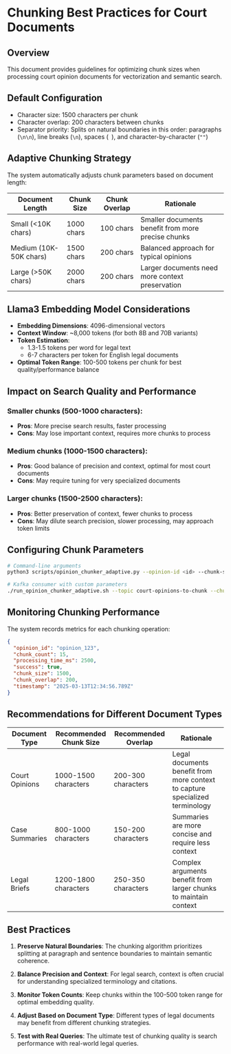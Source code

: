 # Chunking Best Practices for Court Documents

## Overview

This document provides guidelines for optimizing chunk sizes when processing court opinion documents for vectorization and semantic search.

## Default Configuration

- Character size: 1500 characters per chunk
- Character overlap: 200 characters between chunks
- Separator priority: Splits on natural boundaries in this order: paragraphs (`\n\n`), line breaks (`\n`), spaces (` `), and character-by-character (`""`)

## Adaptive Chunking Strategy

The system automatically adjusts chunk parameters based on document length:

| Document Length | Chunk Size | Chunk Overlap | Rationale |
|-----------------|------------|---------------|-----------|
| Small (<10K chars) | 1000 chars | 100 chars | Smaller documents benefit from more precise chunks |
| Medium (10K-50K chars) | 1500 chars | 200 chars | Balanced approach for typical opinions |
| Large (>50K chars) | 2000 chars | 200 chars | Larger documents need more context preservation |

## Llama3 Embedding Model Considerations

- **Embedding Dimensions**: 4096-dimensional vectors
- **Context Window**: ~8,000 tokens (for both 8B and 70B variants)
- **Token Estimation**: 
  - 1.3-1.5 tokens per word for legal text
  - 6-7 characters per token for English legal documents
- **Optimal Token Range**: 100-500 tokens per chunk for best quality/performance balance

## Impact on Search Quality and Performance

### Smaller chunks (500-1000 characters):
- **Pros**: More precise search results, faster processing
- **Cons**: May lose important context, requires more chunks to process

### Medium chunks (1000-1500 characters):
- **Pros**: Good balance of precision and context, optimal for most court documents
- **Cons**: May require tuning for very specialized documents

### Larger chunks (1500-2500 characters):
- **Pros**: Better preservation of context, fewer chunks to process
- **Cons**: May dilute search precision, slower processing, may approach token limits

## Configuring Chunk Parameters

```bash
# Command-line arguments
python3 scripts/opinion_chunker_adaptive.py --opinion-id <id> --chunk-size 1500 --chunk-overlap 300

# Kafka consumer with custom parameters
./run_opinion_chunker_adaptive.sh --topic court-opinions-to-chunk --chunk-size 1500 --chunk-overlap 300
```

## Monitoring Chunking Performance

The system records metrics for each chunking operation:

```json
{
  "opinion_id": "opinion_123",
  "chunk_count": 15,
  "processing_time_ms": 2500,
  "success": true,
  "chunk_size": 1500,
  "chunk_overlap": 200,
  "timestamp": "2025-03-13T12:34:56.789Z"
}
```

## Recommendations for Different Document Types

| Document Type | Recommended Chunk Size | Recommended Overlap | Rationale |
|---------------|------------------------|---------------------|-----------|
| Court Opinions | 1000-1500 characters | 200-300 characters | Legal documents benefit from more context to capture specialized terminology |
| Case Summaries | 800-1000 characters | 150-200 characters | Summaries are more concise and require less context |
| Legal Briefs | 1200-1800 characters | 250-350 characters | Complex arguments benefit from larger chunks to maintain context |

## Best Practices

1. **Preserve Natural Boundaries**: The chunking algorithm prioritizes splitting at paragraph and sentence boundaries to maintain semantic coherence.

2. **Balance Precision and Context**: For legal search, context is often crucial for understanding specialized terminology and citations.

3. **Monitor Token Counts**: Keep chunks within the 100-500 token range for optimal embedding quality.

4. **Adjust Based on Document Type**: Different types of legal documents may benefit from different chunking strategies.

5. **Test with Real Queries**: The ultimate test of chunking quality is search performance with real-world legal queries.
